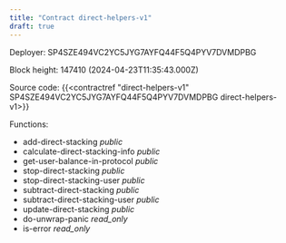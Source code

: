 ```yaml
---
title: "Contract direct-helpers-v1"
draft: true
---
```

Deployer: SP4SZE494VC2YC5JYG7AYFQ44F5Q4PYV7DVMDPBG


 



Block height: 147410 (2024-04-23T11:35:43.000Z)

Source code: {{<contractref "direct-helpers-v1" SP4SZE494VC2YC5JYG7AYFQ44F5Q4PYV7DVMDPBG direct-helpers-v1>}}

Functions:

* add-direct-stacking _public_
* calculate-direct-stacking-info _public_
* get-user-balance-in-protocol _public_
* stop-direct-stacking _public_
* stop-direct-stacking-user _public_
* subtract-direct-stacking _public_
* subtract-direct-stacking-user _public_
* update-direct-stacking _public_
* do-unwrap-panic _read_only_
* is-error _read_only_
